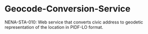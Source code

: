 # Geocode-Conversion-Service
NENA-STA-010: Web service that converts civic address to geodetic representation of the location in PIDF-LO format.
